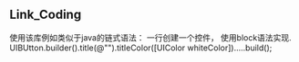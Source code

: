 ## Link_Coding
使用该库例如类似于java的链式语法：
一行创建一个控件， 使用block语法实现.
UIBUtton.builder().title(@"").titleColor([UIColor whiteColor]).....build();
